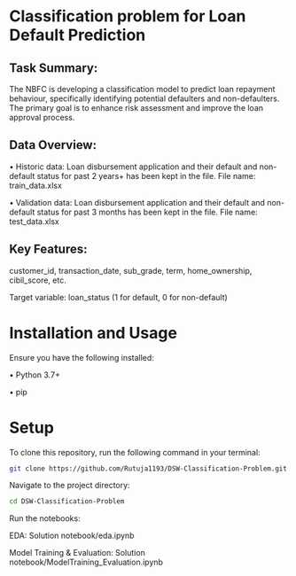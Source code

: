 # Classification problem for Loan Default Prediction
## Task Summary: 

The NBFC is developing a classification model to predict loan repayment behaviour, 
specifically identifying potential defaulters and non-defaulters. The primary goal is to 
enhance risk assessment and improve the loan approval process. 

## Data Overview: 

• Historic data: Loan disbursement application and their default and non-default 
status for past 2 years+ has been kept in the file. File name: train_data.xlsx 

• Validation data: Loan disbursement application and their default and non-default 
status for past 3 months has been kept in the file. File name: test_data.xlsx 

## Key Features:

customer_id, transaction_date, sub_grade, term, home_ownership, cibil_score, etc.

Target variable: loan_status (1 for default, 0 for non-default)

# Installation and Usage
Ensure you have the following installed:

• Python 3.7+

• pip

# Setup
To clone this repository, run the following command in your terminal:

```bash
git clone https://github.com/Rutuja1193/DSW-Classification-Problem.git
```

Navigate to the project directory:
```bash
cd DSW-Classification-Problem
```
Run the notebooks:

EDA: Solution notebook/eda.ipynb

Model Training & Evaluation: Solution notebook/ModelTraining_Evaluation.ipynb
